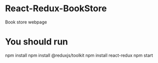 # React-Redux-BookStore
Book store webpage
# You should run
npm install
npm install @reduxjs/toolkit
npm install react-redux
npm start
